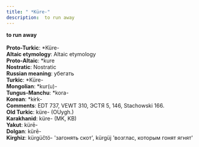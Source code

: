 ```yaml
---
title: " *Küre-"
description:  to run away
---
```

<strong> to run away</strong><br><br>
<strong>Proto-Turkic</strong>:  *Küre-<br>
<strong>Altaic etymology</strong>:  Altaic etymology<br>
<strong> Proto-Altaic</strong>:  *kure<br>
<strong>Nostratic</strong>:  Nostratic<br>
<strong>Russian meaning</strong>:  убегать<br>
<strong>Turkic</strong>:  *Küre-<br>
<strong>Mongolian</strong>:  *kur(u)-<br>
<strong>Tungus-Manchu</strong>:  *kora-<br>
<strong>Korean</strong>:  *kɨrk-<br>
<strong>Comments</strong>:  EDT 737, VEWT 310, ЭСТЯ 5, 146, Stachowski 166.<br>
<strong>Old Turkic</strong>:  küre- (OUygh.)<br>
<strong>Karakhanid</strong>:  küre- (MK, KB)<br>
<strong>Yakut</strong>:  kürē-<br>
<strong>Dolgan</strong>:  kürē-<br>
<strong>Kirghiz</strong>:  kürgüčtö- 'загонять скот', kürgüj 'возглас, которым гонят ягнят'<br>


